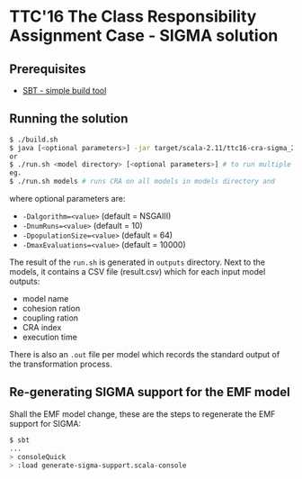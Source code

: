 # TTC'16 The Class Responsibility Assignment Case - SIGMA solution

## Prerequisites

- [SBT - simple build tool](http://www.scala-sbt.org/download.html)

## Running the solution

```sh
$ ./build.sh
$ java [<optional parameters>] -jar target/scala-2.11/ttc16-cra-sigma_2.11-1.0-one-jar.jar <input> <output>
or
$ ./run.sh <model directory> [<optional parameters>] # to run multiple models capturing some statistics
eg.
$ ./run.sh models # runs CRA on all models in models directory and
```

where optional parameters are:
- `-Dalgorithm=<value>` (default = NSGAIII)
- `-DnumRuns=<value>` (default = 10)
- `-DpopulationSize=<value>` (default = 64)
- `-DmaxEvaluations=<value>` (default = 10000)

The result of the `run.sh` is generated in `outputs` directory. Next to the models, it contains a CSV file (result.csv) which for each input model outputs:

- model name
- cohesion ration
- coupling ration
- CRA index
- execution time

There is also an `.out` file per model which records the standard output of the transformation process.

## Re-generating SIGMA support for the EMF model

Shall the EMF model change, these are the steps to regenerate the EMF support for SIGMA:

```sh
$ sbt
...
> consoleQuick
> :load generate-sigma-support.scala-console
```

